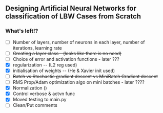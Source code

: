 ## Designing Artificial Neural Networks for classification of LBW Cases from Scratch


### What's left!?
- [ ] Number of layers, number of neurons in each layer, number of iterations, learning rate
- [ ] ~~Creating a layer class - (looks like there is no need)~~
- [ ] Choice of error and activation functions - later ???
- [x] regularization -- (L2 reg used)
- [x] initialisation of weights -- (He & Xavier init used)
- [ ] ~~Batch vs Stochastic gradient descent vs MiniBatch Gradient descent~~
- [ ] RMS Prop/Adam optimization algo on mini batches - later ????
- [x] Normalization ()
- [x] Control verbose & actvn func
- [x] Moved testing to main.py
- [ ] Clean/Put comments
